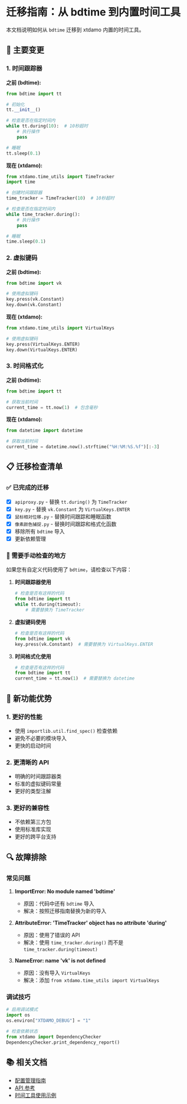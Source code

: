 # 迁移指南：从 bdtime 到内置时间工具

本文档说明如何从 `bdtime` 迁移到 xtdamo 内置的时间工具。

## 🔄 主要变更

### 1. 时间跟踪器

**之前 (bdtime):**

```python
from bdtime import tt

# 初始化
tt.__init__()

# 检查是否在指定时间内
while tt.during(10):  # 10秒超时
    # 执行操作
    pass

# 睡眠
tt.sleep(0.1)
```

**现在 (xtdamo):**

```python
from xtdamo.time_utils import TimeTracker
import time

# 创建时间跟踪器
time_tracker = TimeTracker(10)  # 10秒超时

# 检查是否在指定时间内
while time_tracker.during():
    # 执行操作
    pass

# 睡眠
time.sleep(0.1)
```

### 2. 虚拟键码

**之前 (bdtime):**

```python
from bdtime import vk

# 使用虚拟键码
key.press(vk.Constant)
key.down(vk.Constant)
```

**现在 (xtdamo):**

```python
from xtdamo.time_utils import VirtualKeys

# 使用虚拟键码
key.press(VirtualKeys.ENTER)
key.down(VirtualKeys.ENTER)
```

### 3. 时间格式化

**之前 (bdtime):**

```python
from bdtime import tt

# 获取当前时间
current_time = tt.now(1)  # 包含毫秒
```

**现在 (xtdamo):**

```python
from datetime import datetime

# 获取当前时间
current_time = datetime.now().strftime("%H:%M:%S.%f")[:-3]
```

## 📋 迁移检查清单

### ✅ 已完成的迁移

-   [x] `apiproxy.py` - 替换 `tt.during()` 为 `TimeTracker`
-   [x] `key.py` - 替换 `vk.Constant` 为 `VirtualKeys.ENTER`
-   [x] `鼠标相对位移.py` - 替换时间跟踪和睡眠函数
-   [x] `像素颜色捕捉.py` - 替换时间跟踪和格式化函数
-   [x] 移除所有 `bdtime` 导入
-   [x] 更新依赖管理

### 🔧 需要手动检查的地方

如果您有自定义代码使用了 `bdtime`，请检查以下内容：

1. **时间跟踪器使用**

    ```python
    # 检查是否有这样的代码
    from bdtime import tt
    while tt.during(timeout):
        # 需要替换为 TimeTracker
    ```

2. **虚拟键码使用**

    ```python
    # 检查是否有这样的代码
    from bdtime import vk
    key.press(vk.Constant)  # 需要替换为 VirtualKeys.ENTER
    ```

3. **时间格式化使用**
    ```python
    # 检查是否有这样的代码
    from bdtime import tt
    current_time = tt.now(1)  # 需要替换为 datetime
    ```

## 🚀 新功能优势

### 1. **更好的性能**

-   使用 `importlib.util.find_spec()` 检查依赖
-   避免不必要的模块导入
-   更快的启动时间

### 2. **更清晰的 API**

-   明确的时间跟踪器类
-   标准的虚拟键码常量
-   更好的类型注解

### 3. **更好的兼容性**

-   不依赖第三方包
-   使用标准库实现
-   更好的跨平台支持

## 🔍 故障排除

### 常见问题

1. **ImportError: No module named 'bdtime'**

    - 原因：代码中还有 `bdtime` 导入
    - 解决：按照迁移指南替换为新的导入

2. **AttributeError: 'TimeTracker' object has no attribute 'during'**

    - 原因：使用了错误的 API
    - 解决：使用 `time_tracker.during()` 而不是 `time_tracker.during(timeout)`

3. **NameError: name 'vk' is not defined**
    - 原因：没有导入 `VirtualKeys`
    - 解决：添加 `from xtdamo.time_utils import VirtualKeys`

### 调试技巧

```python
# 启用调试模式
import os
os.environ["XTDAMO_DEBUG"] = "1"

# 检查依赖状态
from xtdamo import DependencyChecker
DependencyChecker.print_dependency_report()
```

## 📚 相关文档

-   [配置管理指南](configuration.md)
-   [API 参考](api_reference.md)
-   [时间工具使用示例](../examples/dependency_check.py)
